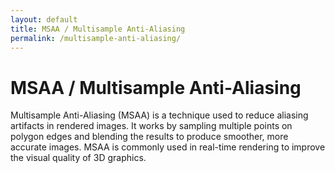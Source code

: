 ```yaml
---
layout: default
title: MSAA / Multisample Anti-Aliasing
permalink: /multisample-anti-aliasing/
---
```


# MSAA / Multisample Anti-Aliasing

Multisample Anti-Aliasing (MSAA) is a technique used to reduce aliasing artifacts in rendered images. It works by sampling multiple points on polygon edges and blending the results to produce smoother, more accurate images. MSAA is commonly used in real-time rendering to improve the visual quality of 3D graphics.